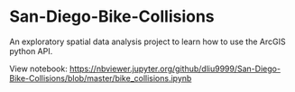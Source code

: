 # San-Diego-Bike-Collisions
An exploratory spatial data analysis project to learn how to use the ArcGIS python API.

View notebook: https://nbviewer.jupyter.org/github/dliu9999/San-Diego-Bike-Collisions/blob/master/bike_collisions.ipynb
